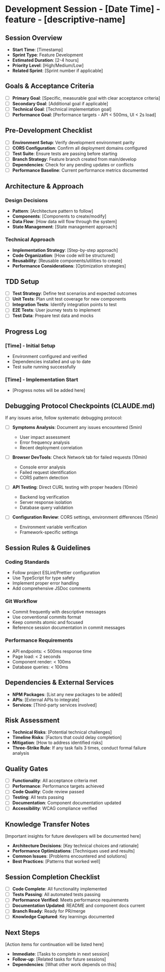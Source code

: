 # Development Session - [Date Time] - feature - [descriptive-name]

## Session Overview
- **Start Time**: [Timestamp]
- **Sprint Type**: Feature Development
- **Estimated Duration**: [2-4 hours]
- **Priority Level**: [High/Medium/Low]
- **Related Sprint**: [Sprint number if applicable]

## Goals & Acceptance Criteria
- [ ] **Primary Goal**: [Specific, measurable goal with clear acceptance criteria]
- [ ] **Secondary Goal**: [Additional goal if applicable]
- [ ] **Technical Goal**: [Technical implementation goal]
- [ ] **Performance Goal**: [Performance targets - API < 500ms, UI < 2s load]

## Pre-Development Checklist
- [ ] **Environment Setup**: Verify development environment parity
- [ ] **CORS Configuration**: Confirm all deployment domains configured
- [ ] **Test Suite**: Ensure tests are passing before starting
- [ ] **Branch Strategy**: Feature branch created from main/develop
- [ ] **Dependencies**: Check for any pending updates or conflicts
- [ ] **Performance Baseline**: Current performance metrics documented

## Architecture & Approach
### Design Decisions
- **Pattern**: [Architecture pattern to follow]
- **Components**: [Components to create/modify]
- **Data Flow**: [How data will flow through the system]
- **State Management**: [State management approach]

### Technical Approach
- **Implementation Strategy**: [Step-by-step approach]
- **Code Organization**: [How code will be structured]
- **Reusability**: [Reusable components/utilities to create]
- **Performance Considerations**: [Optimization strategies]

## TDD Setup
- [ ] **Test Strategy**: Define test scenarios and expected outcomes
- [ ] **Unit Tests**: Plan unit test coverage for new components
- [ ] **Integration Tests**: Identify integration points to test
- [ ] **E2E Tests**: User journey tests to implement
- [ ] **Test Data**: Prepare test data and mocks

## Progress Log
### [Time] - Initial Setup
- Environment configured and verified
- Dependencies installed and up to date
- Test suite running successfully

### [Time] - Implementation Start
- [Progress notes will be added here]

## Debugging Protocol Checkpoints (CLAUDE.md)
If any issues arise, follow systematic debugging protocol:

- [ ] **Symptoms Analysis**: Document any issues encountered (5min)
  - User impact assessment
  - Error frequency analysis
  - Recent deployment correlation

- [ ] **Browser DevTools**: Check Network tab for failed requests (10min)
  - Console error analysis
  - Failed request identification
  - CORS pattern detection

- [ ] **API Testing**: Direct CURL testing with proper headers (10min)
  - Backend log verification
  - Server response isolation
  - Database query validation

- [ ] **Configuration Review**: CORS settings, environment differences (15min)
  - Environment variable verification
  - Framework-specific settings

## Session Rules & Guidelines
### Coding Standards
- Follow project ESLint/Prettier configuration
- Use TypeScript for type safety
- Implement proper error handling
- Add comprehensive JSDoc comments

### Git Workflow
- Commit frequently with descriptive messages
- Use conventional commits format
- Keep commits atomic and focused
- Reference session documentation in commit messages

### Performance Requirements
- API endpoints: < 500ms response time
- Page load: < 2 seconds
- Component render: < 100ms
- Database queries: < 100ms

## Dependencies & External Services
- **NPM Packages**: [List any new packages to be added]
- **APIs**: [External APIs to integrate]
- **Services**: [Third-party services involved]

## Risk Assessment
- **Technical Risks**: [Potential technical challenges]
- **Timeline Risks**: [Factors that could delay completion]
- **Mitigation**: [How to address identified risks]
- **Three-Strike Rule**: If any task fails 3 times, conduct formal failure analysis

## Quality Gates
- [ ] **Functionality**: All acceptance criteria met
- [ ] **Performance**: Performance targets achieved
- [ ] **Code Quality**: Code review passed
- [ ] **Testing**: All tests passing
- [ ] **Documentation**: Component documentation updated
- [ ] **Accessibility**: WCAG compliance verified

## Knowledge Transfer Notes
[Important insights for future developers will be documented here]
- **Architecture Decisions**: [Key technical choices and rationale]
- **Performance Optimizations**: [Techniques used and results]
- **Common Issues**: [Problems encountered and solutions]
- **Best Practices**: [Patterns that worked well]

## Session Completion Checklist
- [ ] **Code Complete**: All functionality implemented
- [ ] **Tests Passing**: All automated tests passing
- [ ] **Performance Verified**: Meets performance requirements
- [ ] **Documentation Updated**: README and component docs current
- [ ] **Branch Ready**: Ready for PR/merge
- [ ] **Knowledge Captured**: Key learnings documented

## Next Steps
[Action items for continuation will be listed here]
- **Immediate**: [Tasks to complete in next session]
- **Follow-up**: [Related tasks for future sessions]
- **Dependencies**: [What other work depends on this]